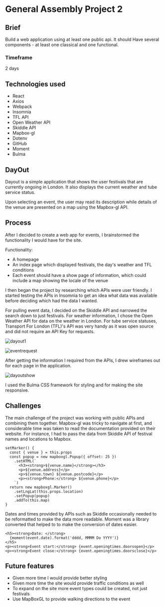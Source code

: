 # General Assembly Project 2

## Brief
Build a web application using at least one public api. It should Have
several components - at least one classical and one functional.

### Timeframe
2 days

## Technologies used

* React
* Axios
* Webpack
* Insomnia
* TFL API
* Open Weather API
* Skiddle API
* Mapbox-gl
* Dotenv
* GitHub
* Moment
* Bulma

## DayOut

Dayout is a simple application that shows the user festivals that are currently ongoing in London. It also displays the current weather and tube service status.

Upon selecting an event, the user may read its description while details of the venue are presented on a map using the Mapbox-gl API.

## Process
After I decided to create a web app for events, I brainstormed the functionality I would have for the site.

Functionality:
- A homepage
- An index page which displayed festivals, the day's weather and TFL conditions
- Each event should have a show page of information, which could include a map showing the locale of the venue

I then began the project by researching which APIs were user friendly.
I started testing the APIs in Insomnia to get an idea what data was available before deciding which had the data I wanted.

For pulling event data, I decided on the Skiddle API and narrowed the search down to just festivals. For weather information, I chose the Open Weather API for data on the weather in London. For tube service statuses, Transport For London (TFL)'s API was very handy as it was open source and did not require an API Key for requests.

![dayout1](https://user-images.githubusercontent.com/29276064/57707760-18694180-7660-11e9-8800-d7f8b724f65d.png)

![eventrequest](https://user-images.githubusercontent.com/29276064/57707002-c4aa2880-765e-11e9-9dca-af4a4cdad37a.png)

After getting the information I required from the APIs, I drew wireframes out for each page in the application.

![dayoutshow](https://user-images.githubusercontent.com/29276064/57706775-4d749480-765e-11e9-9f83-b6b36b40a53b.png)

I used the Bulma CSS framework for styling and for making the site responsive.

## Challenges

The main challenge of the project was working with public APIs and combining them together. Mapbox-gl was tricky to navigate at first, and considerable time was taken to read the documentation provided on their website. For instance, I had to pass the data from Skiddle API of festival names and locations to Mapbox.

~~~
setMarker() {
  const { venue } = this.props
  const popup = new mapboxgl.Popup({ offset: 25 })
    .setHTML(`
      <h3><strong>${venue.name}</strong></h3>
      <p>${venue.address}</p>
      <p>${venue.town} ${venue.postcode}</p>
      <p><strong>Phone:</strong> ${venue.phone}</p>
    `)
  return new mapboxgl.Marker()
    .setLngLat(this.props.location)
    .setPopup(popup)
    .addTo(this.map)
}
~~~

Dates and times provided by APIs such as Skiddle occasionally needed to be reformatted to make the data more readable. Moment was a library converted that helped to to make the conversion of dates easier.

~~~
<h5><strong>Date: </strong>
  {moment(event.date).format('dddd, MMMM Do YYYY')}
</h5>
<p><strong>Event start:</strong> {event.openingtimes.doorsopen}</p>
<p><strong>Event close:</strong> {event.openingtimes.doorsclose}</p>
~~~

## Future features

- Given more time I would provide better styling
- Given more time the site would provide traffic conditions as well
- To expand on the site more event types could be created, not just festivals
- Use MapBoxGL to provide walking directions to the event
